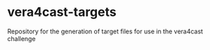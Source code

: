 # vera4cast-targets
Repository for the generation of target files for use in the vera4cast challenge
